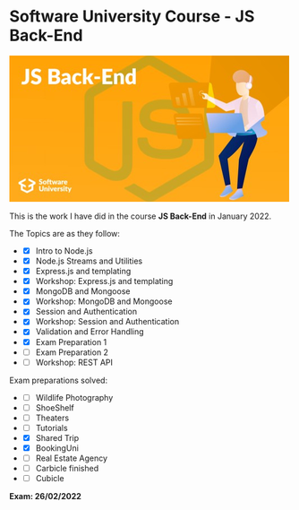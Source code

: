 # Software University Course - JS Back-End #

![js back-end](/js-back-end.jpg)

This is the work I have did in the course **JS Back-End** in January 2022.

The Topics are as they follow:

* - [x] Intro to Node.js
* - [x] Node.js Streams and Utilities
* - [x] Express.js and templating
* - [x] Workshop: Express.js and templating
* - [x] MongoDB and Mongoose
* - [x] Workshop: MongoDB and Mongoose
* - [x] Session and Authentication
* - [x] Workshop: Session and Authentication
* - [x] Validation and Error Handling
* - [x] Exam Preparation 1
* - [ ] Exam Preparation 2
* - [ ] Workshop: REST API

Exam preparations solved:

* - [ ] Wildlife Photography
* - [ ] ShoeShelf
* - [ ] Theaters
* - [ ] Tutorials
* - [x] Shared Trip
* - [x] BookingUni
* - [ ] Real Estate Agency
* - [ ] Carbicle finished
* - [ ] Cubicle

**Exam: 26/02/2022**